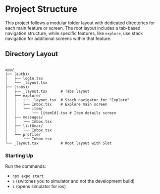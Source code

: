 # Project Structure

This project follows a modular folder layout with dedicated directories for each main feature or screen. The root layout includes a tab-based navigation structure, while specific features, like `explore`, use stack navigation for additional screens within that feature.

## Directory Layout

```plaintext

app/
├── (auth)/
│   ├── logIn.tsx
│   └── _layout.tsx
├── (tabs)/
│   ├── _layout.tsx      # Tabs layout
│   ├── explore/
│   │   ├── _layout.tsx  # Stack navigator for "Explore"
│   │   ├── Inbox.tsx    # Explore main screen
│   │   └── item/
│   │       └── [itemId].tsx # Item details screen
│   ├── messages/
│   │   └── Inbox.tsx
│   ├── listGear/
│   │   └── Inbox.tsx
│   └── profile/
│       └── Inbox.tsx
└── _layout.tsx          # Root layout with Slot

```
### Starting Up

Run the commands:
- `npx expo start`
- `s` (switches you to simulator and not the development build)
- `i` (opens simulator for ios)